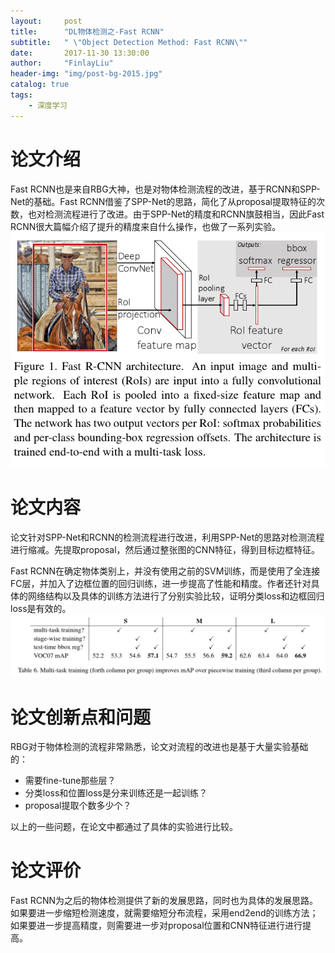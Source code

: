 ```yaml
---
layout:     post
title:      "DL物体检测之-Fast RCNN"
subtitle:   " \"Object Detection Method: Fast RCNN\""
date:       2017-11-30 13:30:00
author:     "FinlayLiu"
header-img: "img/post-bg-2015.jpg"
catalog: true
tags:
    - 深度学习
---
```


# 论文介绍

Fast RCNN也是来自RBG大神，也是对物体检测流程的改进，基于RCNN和SPP-Net的基础。Fast RCNN借鉴了SPP-Net的思路，简化了从proposal提取特征的次数，也对检测流程进行了改进。由于SPP-Net的精度和RCNN旗鼓相当，因此Fast RCNN很大篇幅介绍了提升的精度来自什么操作，也做了一系列实验。
![](/img/post/dl_fastrcnn1.png)

# 论文内容

论文针对SPP-Net和RCNN的检测流程进行改进，利用SPP-Net的思路对检测流程进行缩减。先提取proposal，然后通过整张图的CNN特征，得到目标边框特征。

Fast RCNN在确定物体类别上，并没有使用之前的SVM训练，而是使用了全连接FC层，并加入了边框位置的回归训练，进一步提高了性能和精度。作者还针对具体的网络结构以及具体的训练方法进行了分别实验比较，证明分类loss和边框回归loss是有效的。
![](/img/post/dl_fastrcnn2.png)

# 论文创新点和问题

RBG对于物体检测的流程非常熟悉，论文对流程的改进也是基于大量实验基础的：

-  需要fine-tune那些层？
-  分类loss和位置loss是分来训练还是一起训练？
-  proposal提取个数多少个？

以上的一些问题，在论文中都通过了具体的实验进行比较。

# 论文评价

Fast RCNN为之后的物体检测提供了新的发展思路，同时也为具体的发展思路。如果要进一步缩短检测速度，就需要缩短分布流程，采用end2end的训练方法；如果要进一步提高精度，则需要进一步对proposal位置和CNN特征进行进行提高。

